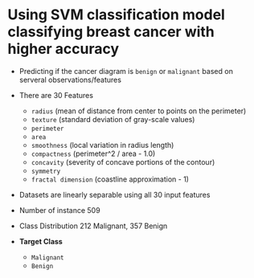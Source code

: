 # Using SVM classification model classifying breast cancer with higher accuracy

* Predicting if the cancer diagram is `benign` or `malignant` based on serveral observations/features
* There are 30 Features
    * `radius` (mean of distance from center to points on the perimeter)
    * `texture` (standard deviation of gray-scale values)
    * `perimeter`
    * `area`
    * `smoothness` (local variation in radius length)
    * `compactness` (perimeter^2 / area - 1.0)
    * `concavity` (severity of concave portions of the contour)
    * `symmetry` 
    * `fractal dimension` (coastline approximation - 1)
    
    
 * Datasets are linearly separable using all 30 input features
 * Number of instance 509
 * Class Distribution 212 Malignant, 357 Benign
 * **Target Class**
     * `Malignant`
     * `Benign`
     
